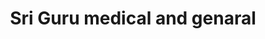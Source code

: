 ---
title: "Sri Guru medical and genaral"
url: /visakhapatnam-andhra-pradesh/sri-guru-medical-and-genaral/
shop: medical supply
---